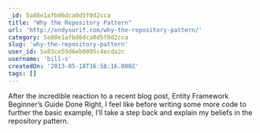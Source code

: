 ```yaml
---
_id: 5a88e1afbd6dca0d5f0d2cca
title: "Why the Repository Pattern"
url: 'http://endyourif.com/why-the-repository-pattern/'
category: 5a88e1afbd6dca0d5f0d2cca
slug: 'why-the-repository-pattern'
user_id: 5a83ce59d6eb0005c4ecda2c
username: 'bill-s'
createdOn: '2013-05-18T16:58:16.000Z'
tags: []
---
```


<div>After the incredible reaction to a recent blog post, Entity Framework Beginner’s Guide Done Right, I feel like before writing some more code to further the basic example, I’ll take a step back and explain my beliefs in the repository pattern.</div>
